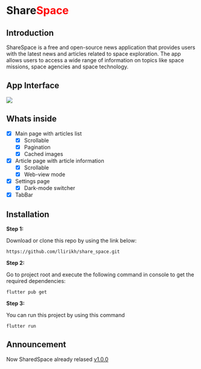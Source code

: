 # Share<span style="color:red">Space</span>

## Introduction

ShareSpace is a free and open-source news application that provides users with the latest news and articles related to space exploration. The app allows users to access a wide range of information on topics like space missions, space agencies and space technology.

## App Interface

<img src="release/screenshots/common/common.png" width="auto" height="auto">

## Whats inside

- [x] Main page with articles list
  - [x] Scrollable
  - [x] Pagination 
  - [x] Cached images
- [x] Article page with article information
  - [x] Scrollable
  - [x] Web-view mode
- [x] Settings page
  - [x] Dark-mode switcher
- [x] TabBar 

## Installation

**Step 1:**

Download or clone this repo by using the link below:

```
https://github.com/llirikh/share_space.git
```

**Step 2:**

Go to project root and execute the following command in console to get the required dependencies:

```
flutter pub get 
```

**Step 3:**

You can run this project by using this command

```
flutter run
```

## Announcement

Now SharedSpace already relased [v1.0.0](https://github.com/llirikh/share_space/releases/download/v1.0.0/app-release.apk)